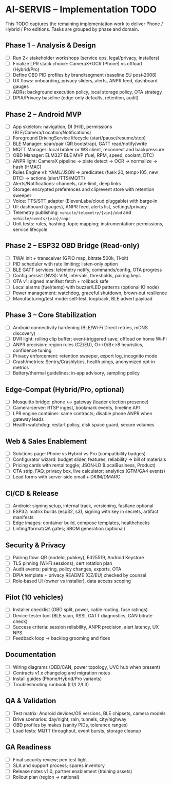 # AI-SERVIS – Implementation TODO

This TODO captures the remaining implementation work to deliver Phone / Hybrid / Pro editions. Tasks are grouped by phase and domain.

## Phase 1 – Analysis & Design
- [ ] Run 2× stakeholder workshops (service ops, legal/privacy, installers)
- [ ] Finalize LPR stack choice: CameraX+OCR (Phone) vs offload (Hybrid/Pro)
- [ ] Define OBD PID profiles by brand/segment (baseline EU post‑2008)
- [ ] UX flows: onboarding, privacy sliders, alerts, ANPR feed, dashboard gauges
- [ ] ADRs: background execution policy, local storage policy, OTA strategy
- [ ] DPIA/Privacy baseline (edge‑only defaults, retention, audit)

## Phase 2 – Android MVP
- [ ] App skeleton: navigation, DI (Hilt), permissions (BLE/Camera/Location/Notifications)
- [ ] Foreground DrivingService lifecycle (start/pause/resume/stop)
- [ ] BLE Manager: scan/pair (QR bootstrap), GATT read/notify/write
- [ ] MQTT Manager: local broker or WS client, reconnect and backpressure
- [ ] OBD Manager: ELM327 BLE MVP (fuel, RPM, speed, coolant, DTC)
- [ ] ANPR light: CameraX pipeline → plate detect → OCR → normalize → hash (HMAC)
- [ ] Rules Engine v1: YAML/JSON → predicates (fuel<20, temp>105, new DTC) → actions (alert/TTS/MQTT)
- [ ] Alerts/Notifications: channels, rate‑limit, deep links
- [ ] Storage: encrypted preferences and clip/event store with retention sweeper
- [ ] Voice: TTS/STT adapter (ElevenLabs/cloud pluggable) with barge‑in
- [ ] UI: dashboard (gauges), ANPR feed, alerts list, settings/privacy
- [ ] Telemetry publishing: `vehicle/telemetry/{vin}/obd` and `vehicle/events/{vin}/anpr`
- [ ] Unit tests: rules, hashing, topic mapping; instrumentation: permissions, service lifecycle

## Phase 2 – ESP32 OBD Bridge (Read‑only)
- [ ] TWAI init + transceiver (GPIO map, bitrate 500k, 11‑bit)
- [ ] PID scheduler with rate limiting; listen‑only option
- [ ] BLE GATT services: telemetry notify, commands/config, OTA progress
- [ ] Config persist (NVS): VIN, intervals, thresholds, pairing keys
- [ ] OTA v1: signed manifest fetch + rollback safe
- [ ] Local alarms (fuel/temp) with buzzer/LED patterns (optional IO node)
- [ ] Power management: watchdog, graceful shutdown, brown‑out resilience
- [ ] Manufacturing/test mode: self‑test, loopback, BLE advert payload

## Phase 3 – Core Stabilization
- [ ] Android connectivity hardening (BLE/Wi‑Fi Direct retries, mDNS discovery)
- [ ] DVR light: rolling clip buffer; event‑triggered save; offload on home Wi‑Fi
- [ ] ANPR precision: region rules (CZ/EU), O↔0/B↔8 heuristics, confidence tuning
- [ ] Privacy enforcement: retention sweeper, export log, incognito mode
- [ ] Crash/metrics: Sentry/Crashlytics, health pings, anonymized opt‑in metrics
- [ ] Battery/thermal guidelines: in‑app advisory, sampling policy

## Edge‑Compat (Hybrid/Pro, optional)
- [ ] Mosquitto bridge: phone ↔ gateway (leader election presence)
- [ ] Camera‑server: RTSP ingest, bookmark events, timeline API
- [ ] LPR engine container: same contracts; disable phone ANPR when gateway leads
- [ ] Health watchdog: restart policy, disk space guard, secure volumes

## Web & Sales Enablement
- [ ] Solutions page: Phone vs Hybrid vs Pro (compatibility badges)
- [ ] Configurator wizard: budget slider, features, reliability → bill of materials
- [ ] Pricing cards with rental toggle; JSON‑LD (LocalBusiness, Product)
- [ ] CTA strip, FAQ, privacy box, live calculator; analytics (GTM/GA4 events)
- [ ] Lead forms with server‑side email + DKIM/DMARC

## CI/CD & Release
- [ ] Android: signing setup, internal track, versioning, fastlane optional
- [ ] ESP32: matrix builds (esp32, s3), signing with key in secrets, artifact manifests
- [ ] Edge images: container build, compose templates, healthchecks
- [ ] Linting/format/QA gates; SBOM generation (optional)

## Security & Privacy
- [ ] Pairing flow: QR (nodeId, pubkey), Ed25519, Android Keystore
- [ ] TLS pinning (Wi‑Fi sessions), cert rotation plan
- [ ] Audit events: pairing, policy changes, exports, OTA
- [ ] DPIA template + privacy README (CZ/EU) checked by counsel
- [ ] Role‑based UI (owner vs installer), data access scoping

## Pilot (10 vehicles)
- [ ] Installer checklist (OBD split, power, cable routing, fuse ratings)
- [ ] Device‑tester tool (BLE scan, RSSI, GATT diagnostics, CAN bitrate check)
- [ ] Success criteria: session reliability, ANPR precision, alert latency, UX NPS
- [ ] Feedback loop → backlog grooming and fixes

## Documentation
- [ ] Wiring diagrams (OBD/CAN, power topology, UVC hub when present)
- [ ] Contracts v1.x changelog and migration notes
- [ ] Install guides (Phone/Hybrid/Pro variants)
- [ ] Troubleshooting runbook (L1/L2/L3)

## QA & Validation
- [ ] Test matrix: Android devices/OS versions, BLE chipsets, camera models
- [ ] Drive scenarios: day/night, rain, tunnels, city/highway
- [ ] OBD profiles by makes (sanity PIDs, tolerance ranges)
- [ ] Load tests: MQTT throughput, event bursts, storage cleanup

## GA Readiness
- [ ] Final security review; pen test light
- [ ] SLA and support process; spares inventory
- [ ] Release notes v1.0; partner enablement (training assets)
- [ ] Rollout plan (region → national)
